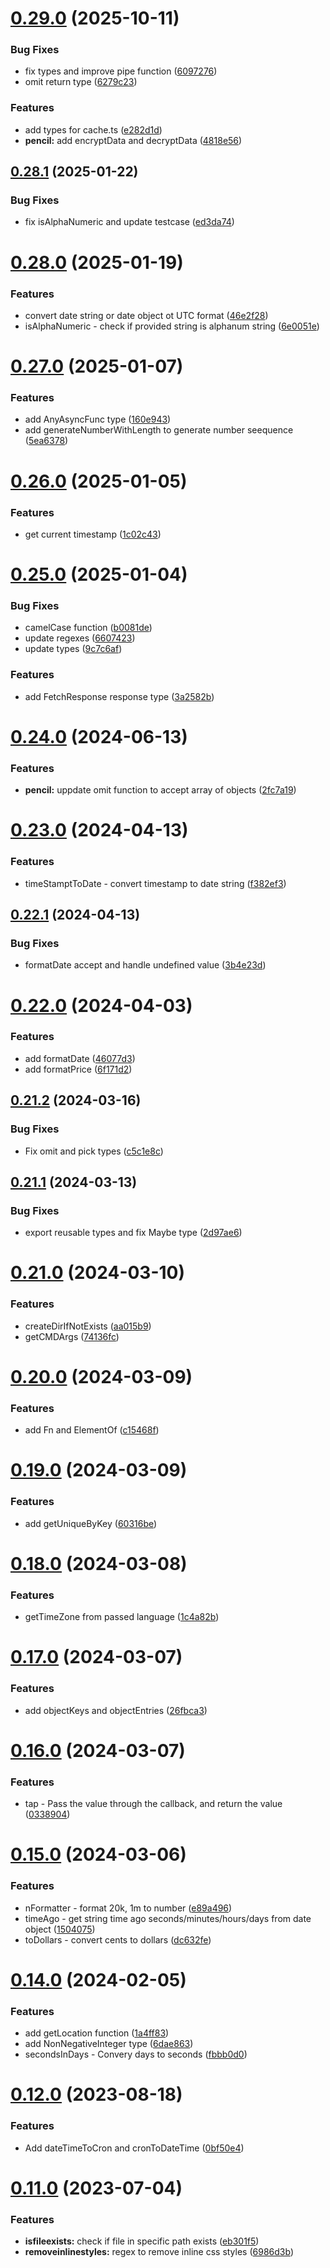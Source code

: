 # [0.29.0](https://github.com/victory-sokolov/utils/compare/v0.28.1...v0.29.0) (2025-10-11)


### Bug Fixes

* fix types and improve pipe function ([6097276](https://github.com/victory-sokolov/utils/commit/6097276c29df74b7bbbccdfa4c0ea40aa79bc501))
* omit return type ([6279c23](https://github.com/victory-sokolov/utils/commit/6279c2384a8eab7fbc30af87539eee3651298ba5))


### Features

* add types for cache.ts ([e282d1d](https://github.com/victory-sokolov/utils/commit/e282d1d93e267c81909b3639e9aff35e92c807f2))
* **pencil:** add encryptData and decryptData ([4818e56](https://github.com/victory-sokolov/utils/commit/4818e564bcc6fffec8bfcc9767f53dbdc4051e35))

## [0.28.1](https://github.com/victory-sokolov/utils/compare/v0.28.0...v0.28.1) (2025-01-22)


### Bug Fixes

* fix isAlphaNumeric and update testcase ([ed3da74](https://github.com/victory-sokolov/utils/commit/ed3da74ca7b182f9a4e549bf98a7e02278aa4f46))

# [0.28.0](https://github.com/victory-sokolov/utils/compare/v0.27.0...v0.28.0) (2025-01-19)


### Features

* convert date string or date object ot UTC format ([46e2f28](https://github.com/victory-sokolov/utils/commit/46e2f28331ae69b03f4d50334acc88b91e471f6e))
* isAlphaNumeric - check if provided string is alphanum string ([6e0051e](https://github.com/victory-sokolov/utils/commit/6e0051e5d9951a090162ed273bca3eff4a754f8c))

# [0.27.0](https://github.com/victory-sokolov/utils/compare/v0.26.0...v0.27.0) (2025-01-07)


### Features

* add AnyAsyncFunc type ([160e943](https://github.com/victory-sokolov/utils/commit/160e943eaf039e281349832975e47c11b4322cde))
* add generateNumberWithLength to generate number seequence ([5ea6378](https://github.com/victory-sokolov/utils/commit/5ea6378154c05dcac5bd0aef67167ad8999976b4))

# [0.26.0](https://github.com/victory-sokolov/utils/compare/v0.25.0...v0.26.0) (2025-01-05)


### Features

* get current timestamp ([1c02c43](https://github.com/victory-sokolov/utils/commit/1c02c432b9f9316a36479905f26d6cde3993c0f8))

# [0.25.0](https://github.com/victory-sokolov/utils/compare/v0.24.0...v0.25.0) (2025-01-04)


### Bug Fixes

* camelCase function ([b0081de](https://github.com/victory-sokolov/utils/commit/b0081dedc9b95386ab1253783e19b411431ae4e0))
* update regexes ([6607423](https://github.com/victory-sokolov/utils/commit/66074232f027cce41fa0f355da508dbcebabd97e))
* update types ([9c7c6af](https://github.com/victory-sokolov/utils/commit/9c7c6afd91fdf02bb412ed664fa096caaaceeac4))


### Features

* add FetchResponse response type ([3a2582b](https://github.com/victory-sokolov/utils/commit/3a2582b2770d98ea248e079e04a1dddf977fb341))

# [0.24.0](https://github.com/victory-sokolov/utils/compare/v0.23.0...v0.24.0) (2024-06-13)


### Features

* **pencil:** uppdate omit function to accept array of objects ([2fc7a19](https://github.com/victory-sokolov/utils/commit/2fc7a19c3490d3e06f32bbebef6f0d2c4577fc5c))

# [0.23.0](https://github.com/victory-sokolov/utils/compare/v0.22.1...v0.23.0) (2024-04-13)


### Features

* timeStamptToDate - convert timestamp to date string ([f382ef3](https://github.com/victory-sokolov/utils/commit/f382ef3d879d8a5a9c0c274b0d60bf2a01b01423))

## [0.22.1](https://github.com/victory-sokolov/utils/compare/v0.22.0...v0.22.1) (2024-04-13)


### Bug Fixes

* formatDate accept and handle undefined value ([3b4e23d](https://github.com/victory-sokolov/utils/commit/3b4e23d6062fa91b0821209a1805963f454d4503))

# [0.22.0](https://github.com/victory-sokolov/utils/compare/v0.21.2...v0.22.0) (2024-04-03)


### Features

* add formatDate ([46077d3](https://github.com/victory-sokolov/utils/commit/46077d3951cec27416677ec6362ce0befa87c1c4))
* add formatPrice ([6f171d2](https://github.com/victory-sokolov/utils/commit/6f171d26e90d53500732a6202cfbc237703b5e75))

## [0.21.2](https://github.com/victory-sokolov/utils/compare/v0.21.1...v0.21.2) (2024-03-16)


### Bug Fixes

* Fix omit and pick types ([c5c1e8c](https://github.com/victory-sokolov/utils/commit/c5c1e8cfffd37ca37da3a534e4c11bb073fb2f30))

## [0.21.1](https://github.com/victory-sokolov/utils/compare/v0.21.0...v0.21.1) (2024-03-13)


### Bug Fixes

* export reusable types and fix Maybe type ([2d97ae6](https://github.com/victory-sokolov/utils/commit/2d97ae6908985b1f08840cc345cf786155e02894))

# [0.21.0](https://github.com/victory-sokolov/utils/compare/v0.20.0...v0.21.0) (2024-03-10)


### Features

* createDirIfNotExists ([aa015b9](https://github.com/victory-sokolov/utils/commit/aa015b9bb0e6e8c3d2b1c9876461332fe543ac0f))
* getCMDArgs ([74136fc](https://github.com/victory-sokolov/utils/commit/74136fc60553aa8f7f24aba17faff467eaffc7bc))

# [0.20.0](https://github.com/victory-sokolov/utils/compare/v0.19.0...v0.20.0) (2024-03-09)


### Features

* add Fn and ElementOf ([c15468f](https://github.com/victory-sokolov/utils/commit/c15468ffcc604f28be77891e54a5b0d3c057e36d))

# [0.19.0](https://github.com/victory-sokolov/utils/compare/v0.18.0...v0.19.0) (2024-03-09)


### Features

* add getUniqueByKey ([60316be](https://github.com/victory-sokolov/utils/commit/60316be47668760baa65629ddbb097ad095d3e5a))

# [0.18.0](https://github.com/victory-sokolov/utils/compare/v0.17.0...v0.18.0) (2024-03-08)


### Features

* getTimeZone from passed language ([1c4a82b](https://github.com/victory-sokolov/utils/commit/1c4a82b0e4f1a36470b9ca6ce277ac7a6b298308))

# [0.17.0](https://github.com/victory-sokolov/utils/compare/v0.16.0...v0.17.0) (2024-03-07)


### Features

* add objectKeys and objectEntries ([26fbca3](https://github.com/victory-sokolov/utils/commit/26fbca3b8fa7eba15aca34777b714ba1db598ebf))

# [0.16.0](https://github.com/victory-sokolov/utils/compare/v0.15.0...v0.16.0) (2024-03-07)


### Features

* tap - Pass the value through the callback, and return the value ([0338904](https://github.com/victory-sokolov/utils/commit/0338904fda361e45aa5e455d14155d0a7573dab6))

# [0.15.0](https://github.com/victory-sokolov/utils/compare/v0.14.0...v0.15.0) (2024-03-06)


### Features

* nFormatter - format 20k, 1m to number ([e89a496](https://github.com/victory-sokolov/utils/commit/e89a4961074ddf2d3adb00d0e858c633b5d7aa5f))
* timeAgo - get string time ago seconds/minutes/hours/days from date object ([1504075](https://github.com/victory-sokolov/utils/commit/1504075da1faa0983d3a80d68c7ef76c600f3114))
* toDollars - convert cents to dollars ([dc632fe](https://github.com/victory-sokolov/utils/commit/dc632fee99a26abcc0883fb0cfa112188feb8610))

# [0.14.0](https://github.com/victory-sokolov/utils/compare/v0.13.2...v0.14.0) (2024-02-05)


### Features

* add getLocation function ([1a4ff83](https://github.com/victory-sokolov/utils/commit/1a4ff83ae9758e77fed0d5c61b0b4369fd7b27e9))
* add NonNegativeInteger type ([6dae863](https://github.com/victory-sokolov/utils/commit/6dae8632661dbcb5140ae02574daae560ebfad30))
* secondsInDays - Convery days to seconds ([fbbb0d0](https://github.com/victory-sokolov/utils/commit/fbbb0d0b8895cb296a7e773abbb8623c1b15b379))

# [0.12.0](https://github.com/victory-sokolov/utils/compare/v0.11.0...v0.12.0) (2023-08-18)


### Features

* Add dateTimeToCron and cronToDateTime ([0bf50e4](https://github.com/victory-sokolov/utils/commit/0bf50e4e792eb4cb4fe9715d1ed5a7a64752d549))

# [0.11.0](https://github.com/victory-sokolov/utils/compare/v0.10.0...v0.11.0) (2023-07-04)


### Features

* **isfileexists:** check if file in specific path exists ([eb301f5](https://github.com/victory-sokolov/utils/commit/eb301f51624ddb5ab7d0112df3d9ae83b139c418))
* **removeinlinestyles:** regex to remove inline css styles ([6986d3b](https://github.com/victory-sokolov/utils/commit/6986d3b0ad852039be69fa564080c5d037cd70f9))
